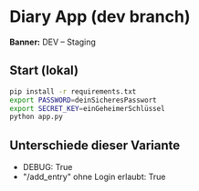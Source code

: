 # Diary App (dev branch)

**Banner:** DEV – Staging

## Start (lokal)
```bash
pip install -r requirements.txt
export PASSWORD=deinSicheresPasswort
export SECRET_KEY=einGeheimerSchlüssel
python app.py
```

## Unterschiede dieser Variante
- DEBUG: True
- "/add_entry" ohne Login erlaubt: True